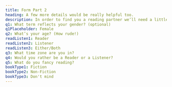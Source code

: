 ```yaml
---
title: Form Part 2
heading: A few more details would be really helpful too.
description: In order to find you a reading partner we’ll need a little more information.
q1: What term reflects your gender? (optional)
q1Placeholder: Female
q2: What’s your age? (How rude!)
readListen1: Reader
readListen2: Listener
readListen3: Either/Both
q3: What time zone are you in?
q4: Would you rather be a Reader or a Listener?
q5: What do you fancy reading?
bookType1: Fiction
bookType2: Non-Fiction
bookType3: Don't mind
---
```


